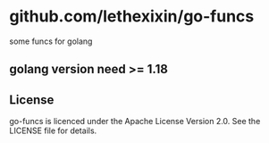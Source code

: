 # github.com/lethexixin/go-funcs
some funcs for golang



## golang version need >= 1.18



## License

go-funcs is licenced under the Apache License Version 2.0. See the LICENSE file for details.
